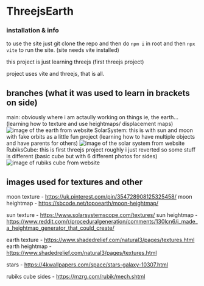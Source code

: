 # ThreejsEarth
### installation & info
to use the site just git clone the repo and then do 
``` npm i ```
in root and then 
``` npx vite ```
to run the site. (site needs vite installed)

this project is just learning threejs (first threejs project)

project uses vite and threejs, that is all.

## branches (what it was used to learn in brackets on side)
main: obviously where i am actaully working on things ie, the earth... (learning how to texture and use heightmaps/ displacement maps)
![image of the earth from website](/previews/earth1.1.png)
SolarSystem: this is with sun and moon with fake orbits as a little fun project (learning how to have multiple objects and have parents for others)
![image of the solar system from website](/previews/solarsystem.png)
RubiksCube: this is first threejs project roughly i just reverted so some stuff is different (basic cube but with 6 different photos for sides)
![image of rubiks cube from website](/previews/rubikscube.png)


## images used for textures and other

moon texture - https://uk.pinterest.com/pin/354728908125325458/
moon heightmap - https://sbcode.net/topoearth/moon-heightmap/

sun texture - https://www.solarsystemscope.com/textures/
sun heightmap - https://www.reddit.com/r/proceduralgeneration/comments/130lcn6/i_made_a_heightmap_generator_that_could_create/

earth texture - https://www.shadedrelief.com/natural3/pages/textures.html
earth heightmap - https://www.shadedrelief.com/natural3/pages/textures.html

stars - https://4kwallpapers.com/space/stars-galaxy-10307.html

rubiks cube sides - https://mzrg.com/rubik/mech.shtml
